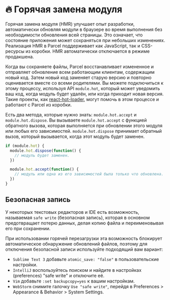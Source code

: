 # 🔥 Горячая замена модуля

Горячая замена модуля (HMR) улучшает опыт разработки, автоматически обновляя модули в браузере во время выполнения без необходимости обновления всей страницы. Это означает, что состояние приложения может сохраняться при небольших изменениях. Реализация HMR в Parcel поддерживает как JavaScript, так и CSS-ресурсы из коробки. HMR автоматически отключается в режиме продакшена.

Когда вы сохраняете файлы, Parcel восстанавливает измененное и отправляет обновление всем работающим клиентам, содержащим новый код. Затем новый код заменяет старую версию и повторно оценивается вместе со всеми родителями. Вы можете подключиться к этому процессу, используя API `module.hot`, который может уведомить ваш код, когда модуль будет удалён, или когда приходит новая версия. Такие проекты, как [react-hot-loader](https://github.com/gaearon/react-hot-loader), могут помочь в этом процессе и работают с Parcel из коробки.

Есть два метода, которые нужно знать: `module.hot.accept` и `module.hot.dispose`. Вы вызываете `module.hot.accept` с функцией обратного вызова, которая выполняется при обновлении этого модуля или любых его зависимостей. `module.hot.dispose` принимает обратный вызов, который вызывается, когда этот модуль будет заменен.

```javascript
if (module.hot) {
  module.hot.dispose(function() {
    // модуль будет заменен.
  })

  module.hot.accept(function() {
    // модуль или одна из его зависимостей была только что обновлена.
  })
}
```

## Безопасная запись

У некоторых текстовых редакторов и IDE есть возможность, называемая `safe write` (безопасная запись), которая в основном предотвращает потерю данных, делая копию файла и переименовывая его при сохранении.

При использовании горячей перезагрузки эта возможность блокирует автоматическое обнаружение обновлений файлов, поэтому для отключения безопасной записи используйте подходящий вам вариант:

- `Sublime Text 3` добавьте `atomic_save: "false"` в пользовательские настройки.
- `IntelliJ` воспользуйтесь поиском и найдите в настройках (preferences) "safe write" и отключите её.
- `Vim` добавьте `:set backupcopy=yes` к вашим настройкам.
- `WebStorm` снимите галочку `Use "safe write"`, перейдя в Preferences > Appearance & Behavior > System Settings.
